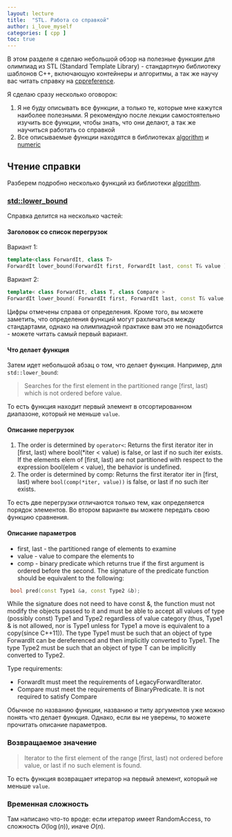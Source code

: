 ```yaml
---
layout: lecture
title:  "STL. Работа со справкой"
author: i_love_myself
categories: [ cpp ]
toc: true
---
```


В этом разделе я сделаю небольшой обзор на полезные функции для олимпиад из STL (Standard Template Library) - стандартную библиотеку шаблонов C++, включающую контейнеры и алгоритмы, а так же научу вас читать справку на [cppreference](https://en.cppreference.com/).

Я сделаю сразу несколько оговорок:

1. Я не буду описывать все функции, а только те, которые мне кажутся наиболее полезными. Я рекомендую после лекции самостоятельно изучить все функции, чтобы знать, что они делают, а так же научиться работать со справкой
2. Все описываемые функции находятся в библиотеках [algorithm](https://en.cppreference.com/w/cpp/algorithm) и [numeric](https://en.cppreference.com/w/cpp/numeric)

## Чтение справки

Разберем подробно несколько функций из библиотеки [algorithm](https://en.cppreference.com/w/cpp/algorithm).

### [std::lower_bound](https://en.cppreference.com/w/cpp/algorithm/lower_bound)

Справка делится на несколько частей:

#### Заголовок со список перегрузок

Вариант 1:

```cpp
template<class ForwardIt, class T>
ForwardIt lower_bound(ForwardIt first, ForwardIt last, const T& value );
```

Вариант 2:

```cpp
template< class ForwardIt, class T, class Compare >
ForwardIt lower_bound( ForwardIt first, ForwardIt last, const T& value, Compare comp );
```

Цифры отмечены справа от определения. Кроме того, вы можете заметить, что определения функций могут рахличаться между стандартами, однако на олимпиадной практике вам это не понадобится - можете читать самый первый вариант.

#### Что делает функция

Затем идет небольшой абзац о том, что делает функция. Например, для `std::lower_bound`:

> Searches for the first element in the partitioned range [first, last) which is not ordered before value.

То есть функция находит первый элемент в отсортированном диапазоне, который не меньше `value`.

#### Описание перегрузок

1. The order is determined by `operator<`: Returns the first iterator iter in [first, last) where bool(*iter < value) is false, or last if no such iter exists. If the elements elem of [first, last) are not partitioned with respect to the expression bool(elem < value), the behavior is undefined.
2. The order is determined by comp: Returns the first iterator iter in [first, last) where `bool(comp(*iter, value))` is false, or last if no such iter exists.

То есть две перегрузки отличаются только тем, как определяется порядок элементов. Во втором варианте вы можете передать свою функцию сравнения.

#### Описание параметров

* first, last - the partitioned range of elements to examine
* value - value to compare the elements to
* comp - binary predicate which returns ​true if the first argument is ordered before the second.
The signature of the predicate function should be equivalent to the following:

```cpp
 bool pred(const Type1 &a, const Type2 &b);
```

While the signature does not need to have const &, the function must not modify the objects passed to it and must be able to accept all values of type (possibly const) Type1 and Type2 regardless of value category (thus, Type1 & is not allowed, nor is Type1 unless for Type1 a move is equivalent to a copy(since C++11)).
The type Type1 must be such that an object of type ForwardIt can be dereferenced and then implicitly converted to Type1. The type Type2 must be such that an object of type T can be implicitly converted to Type2.​

Type requirements:

* ForwardIt must meet the requirements of LegacyForwardIterator.
* Compare must meet the requirements of BinaryPredicate. It is not required to satisfy Compare

Обычное по названию функции, названию и типу аргументов уже можно понять что делает функция. Однако, если вы не уверены, то можете прочитать описание параметров.

### Возвращаемое значение

> Iterator to the first element of the range [first, last) not ordered before value, or last if no such element is found.

То есть функция возвращает итератор на первый элемент, который не меньше `value`.

### Временная сложность

Там написано что-то вроде: если итератор имеет RandomAccess, то сложность $O(\log(n))$, иначе $O(n)$.

